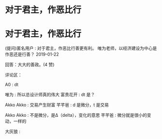 # 对于君主，作恶比行

# 对于君主，作恶比行

(提问)匿名用户 : 对于君主，作恶比行善更有利。 唯为老师，以经济建设为中心是作恶还是行善？ 2019-01-22

回答：大大的善政。(4 赞)

评论区：

A0 : dt

唯为 : 所以总设计师真的伟大 富贵花开 : dt 是？

Akko Akko : 交易产生财富 芊芊爸 : d 是微分，t 是交易

Akko Akko : 不是微分，是Δ（delta），变化的意思 芊芊爸 : 微分就是很小的变动，一样的

大灰狼 :